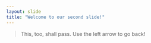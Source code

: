 ```yaml
---
layout: slide
title: "Welcome to our second slide!"
---
```

>This, too, shall pass.
Use the left arrow to go back!
